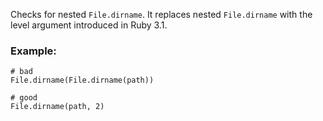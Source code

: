 Checks for nested `File.dirname`.
It replaces nested `File.dirname` with the level argument introduced in Ruby 3.1.

### Example:

    # bad
    File.dirname(File.dirname(path))

    # good
    File.dirname(path, 2)
